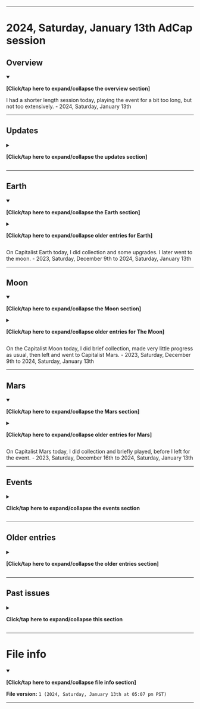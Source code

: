 
***

# 2024, Saturday, January 13th AdCap session

## Overview

<details open><summary><p><b>[Click/tap here to expand/collapse the overview section]</b></p></summary>

<!--
I played AdCap again this week. I spent more time playing this week, and made some progress. I eventually wrapped up and quit when I was finally able to find a stopping point. I had a really good time playing this week. - 2023, Saturday, July 8th

I skipped my AdVenture Capitalist session this week, as I didn't have the time or motivation to play today. - 2023, Saturday, July 15th to 2023, Saturday, August 5th

I had a short AdVenture Capitalist session today, as I was running low on battery. I made minor progress, then played for a short amount of time in the event, before I wrapped up and quit. - 2023, Saturday, November 11th
-->

I had a shorter length session today, playing the event for a bit too long, but not too extensively. - 2024, Saturday, January 13th

</details>

<!-- Notes !-->

<!-- 2023.04.15
Excessively long time played, split across several sessions
Using lots of time warps, sunk cost fallacy on the event
Playing across a time period over 4 hours in length
Event was most played. It was likely the best I have ever done in any event.
!-->

<!-- 2023.04.22
AdCap no updates
Long session, excessive
Spent some time on Earth and Mars, moon received the least attention
The boost on Mars is infinite, you can keep tapping it to make it go on longer
Decided to let it run out, so I could finish up and go to the event
Very long event gameplay
Game closed and reopened, so I could get an ad boost in the event
1% land event, 76% connections
Finally quit
!-->

<!-- 2023.04.29
AdCap 2023.04.29

Very long session
Event gameplay Capitalist Cakeday
Ended much earlier
Taking a break to eat and enjoy the car ride
Came back to find that I was in a dead spot, and my offline earnings did not keep up
Helped me end my addiction and quit earlier
Unable to upload media today, not enough time, and the Internet was too slow. I will give myself until Tuesday.
!-->

<!-- 2023.05.06
Ad crashes 2x
The second crash was because I was trying to see if it was just a 1 time thing
Poor progress in the event
!-->

<!-- End of notes !-->

***

## Updates

<details><summary><p><b>[Click/tap here to expand/collapse the updates section]</b></p></summary>

<details><summary><p><b>[Click/tap here to expand/collapse older entries for game updates]</b></p></summary>

The game did not require an update this week. - 2023, Saturday, April 22nd

The game did not require an update this week. - 2023, Saturday, April 29th

The game did not require an update this week. - 2023, Saturday, May 6th

The game did not require an update this week. - 2023, Saturday, May 13th

The game did not require an update this week. - 2023, Saturday, May 20th

The game required an update this week. - 2023, Saturday, May 27th

The game did not require an update this week. - 2023, Saturday, June 3rd to 2023, Saturday, June 24th

I did not play this week, so I don't know if the game required an update this week. - 2023, Saturday, July 1st

The game required an update this week. - 2023, Saturday, July 8th

I did not play this week, so I don't know if the game required an update this week. - 2023, Saturday, July 15th to 2023, Saturday, September 23rd

The game required an update this week. - 2023, Saturday, September 30th

The game did not require an update this week. - 2023, Saturday, October 7th to 2023, Saturday, October 28th

The game required an update this week. - 2023, Saturday, November 4th

The game did not require an update this week. - 2023, Saturday, November 11th

I did not play this week, so I don't know if the game required an update this week. - 2023, Saturday, November 18th to 2023, Saturday, November 25th

The game did not require an update this week. - 2023, Saturday, December 2nd

The game required an update this week. - 2023, Saturday, December 9th to 2023, Saturday, December 16th

</details>

The game did not require an update this week. - 2023, Saturday, December 23rd to 2024, Saturday, January 13th

</details>

***

## Earth

<details open><summary><p><b>[Click/tap here to expand/collapse the Earth section]</b></p></summary>

<details><summary><p><b>[Click/tap here to expand/collapse older entries for Earth]</b></p></summary>

I returned to AdCap after a 1+ year hiatus today. I spent some time on Earth, and did some upgrades. I am not ready to reset yet. - 2023, Saturday, March 11th

I briefly did collection and some upgrades on Earth today. I am not ready to reset yet. - 2023, Saturday, March 18th

I briefly did collection and some upgrades on Earth today. I am not ready to reset yet. - 2023, Saturday, March 25th

I briefly did collection and some upgrades on Earth today. I am not ready to reset yet. - 2023, Saturday, April 1st

I briefly did collection, then did a reset on Earth today, and made back lots of progress, before continuing on to the Moon. I also converted 2 megabucks. - 2023, Saturday, April 8th

I briefly did collection and some upgrades on Earth today. I am not ready to reset yet. - 2023, Saturday, April 15th

I briefly did collection and some upgrades on Earth today. I am not ready to reset yet. - 2023, Saturday, April 22nd

I briefly did collection and some upgrades on Earth today. I am still not ready to reset yet. - 2023, Saturday, April 29th

I briefly did collection, then did a reset on Earth today, and made back lots of progress, before continuing on to the Moon. I also converted 2 megabucks. It took a long time to gain progress back. - 2023, Saturday, May 6th

I briefly did collection and some upgrades, then I went to the moon. - 2023, Saturday, May 13th

I did collection and some upgrades, then I went to the moon. - 2023, Saturday, May 20th

I briefly did collection and some upgrades, then I went to the moon. I did not activate most ad boosts this week. - 2023, Saturday, May 27th

I briefly did collection and some upgrades, then I went to the moon. I did not activate most ad boosts again this week. - 2023, Saturday, June 3rd to 2023, Saturday, June 24th

I skipped my session today. - 2023, Saturday July 1st

I briefly did collection and some upgrades, then I went to the moon. I did not activate most ad boosts again this week. - 2023, Saturday, July 8th

I skipped my session today. - 2023, Saturday July 15th to 2023, Saturday, September 23rd

I briefly did collection and some upgrades, then I went to the moon. I did not activate most ad boosts again this week. - 2023, Saturday, September 30th

I briefly did collection and some upgrades, then I did a reset of Earth, and built some progress back, before I went to the moon. I activated most ad boosts this week, unlike the last sessions, where I didn't. - 2023, Saturday, October 7th

I did collection and some upgrades, stuck around for a bit, then I went to the moon. I did activate most ad boosts again this week. - 2023, Saturday, October 14th

I did collection and some upgrades, stuck around for a bit, then I went to the moon. I made sure to activate most ad boosts again this week. I am not ready to reset yet. - 2023, Saturday, October 21st

I did collection and some upgrades, stuck around for a bit, then I went to Mars, not going to the moon second by mistake. I made sure to activate most ad boosts again this week. I am not ready to reset yet. - 2023, Saturday, October 28th

I did collection and some upgrades, stuck around for a very short time, then I went to the Moon. I did not activate any ad boosts today, but did watch an ad for a reward. I am not ready to reset yet. - 2023, Saturday, November 4th to 2023, Saturday, November 11th

I skipped my session today. - 2023, Saturday, November 18th to 2023, Saturday, November 25th

On Capitalist Earth today, I did collection and some upgrades, before doing an angel claim, and making back significant progress. My session was split in two, as my battery ran too low, and I had to wait for a charge. I later went to the moon. - 2023, Saturday, December 2nd

</details>

On Capitalist Earth today, I did collection and some upgrades. I later went to the moon. - 2023, Saturday, December 9th to 2024, Saturday, January 13th

</details>

***

## Moon

<details open><summary><p><b>[Click/tap here to expand/collapse the Moon section]</b></p></summary>

<details><summary><p><b>[Click/tap here to expand/collapse older entries for The Moon]</b></p></summary>

I returned to AdCap after a 1+ year hiatus today. I spent some time on the Moon, and did some upgrades. I am not ready to reset yet. - 2023, Saturday, March 11th

I briefly did collection and some upgrades on the Moon today. I am not ready to reset yet. - 2023, Saturday, March 18th

I briefly did collection and some upgrades on the Moon today. I am not ready to reset yet. - 2023, Saturday, March 25th

I briefly did collection and some upgrades on the Moon today. I am not ready to reset yet. - 2023, Saturday, April 1st

I briefly did collection and some upgrades on the Moon today. I am not ready to reset yet. - 2023, Saturday, April 8th

I briefly did collection and some upgrades on the Moon today. I am not ready to reset yet. - 2023, Saturday, April 15th

I briefly did collection and some upgrades on the Moon today. I am not ready to reset yet. I spent the least time on the moon today out of the 4 regions. - 2023, Saturday, April 22nd

I briefly did collection and some upgrades on the Moon today. I am still not ready to reset yet. - 2023, Saturday, April 29th

I briefly did collection and some upgrades on the Moon today. I made very little progress as usual. I am still not ready to reset yet. There were 2 ad crashes, the second crash happened because I was trying to see if it was just a 1 time thing. Turns out it wasn't. - 2023, Saturday, May 6th

I briefly did collection on the Moon today. I made very little progress as usual. I am still not ready to reset yet. There was an ad crash, I could not double my offline earnings or start any boosts today because of it. - 2023, Saturday, May 13th

I briefly did collection on the Moon today. I made very little progress as usual. I did not use any ad boosts. - 2023, Saturday, May 20th to 2023, Saturday, June 3rd to 2023, Saturday, June 24th

I skipped my session today. - 2023, Saturday July 1st

I briefly did collection on the Moon today. I made very little progress as usual. I did not use any ad boosts. - 2023, Saturday, July 8th

I skipped my session today. - 2023, Saturday July 15th to 2023, Saturday, September 23rd

I briefly did collection on the Moon today. I made very little progress as usual. I did not use any ad boosts. - 2023, Saturday, September 30th

I briefly did collection on the Moon today. I made very little progress as usual. I did not use any ad boosts. I am considering buying a 27x multiplier, so that I can go for the maximum amount of revenue on the moon, but I am unsure whether it will persist through a complete reset. - 2023, Saturday, October 7th

I briefly did collection on the Moon today. I made very little progress as usual. I decided to buy the 27x multiplier, so far it doesn't look like it is doing anything, even after watching an ad. So I left and went to Mars. - 2023, Saturday, October 14th

I briefly did collection on the Moon today. I made very little progress as usual, but I made more progress than I normally do. The multiplier seems to work, just not that well. I eventuall left and went to Mars. - 2023, Saturday, October 21st

I briefly did collection on the Moon today. I made very little progress. I eventually left and went to the event. - 2023, Saturday, October 28th

I briefly did collection on the Moon today. I made very little progress as usual. I eventually left and went to Mars. - 2023, Saturday, November 4th

I briefly did collection on the Moon today. I made very little progress as usual. I eventually left and went to Mars. I seem to actually be making money at a more rapid rate on the moon again.  - 2023, Saturday, November 11th

I skipped my session today. - 2023, Saturday, November 18th to 2023, Saturday, November 25th

On the Capitalist Moon today, I did brief collection, made very little progress as usual, then left and went to Capitalist Mars. - 2023, Saturday, December 2nd

</details>

On the Capitalist Moon today, I did brief collection, made very little progress as usual, then left and went to Capitalist Mars. - 2023, Saturday, December 9th to 2024, Saturday, January 13th

</details>

***

## Mars

<details open><summary><p><b>[Click/tap here to expand/collapse the Mars section]</b></p></summary>

<details><summary><p><b>[Click/tap here to expand/collapse older entries for Mars]</b></p></summary>

I returned to AdCap after a 1+ year hiatus today. I spent some time on mARS, and did some upgrades. I am not ready to reset yet. - 2023, Saturday, March 11th

I briefly did collection and some upgrades on Mars today. I am not ready to reset yet, but I am close. - 2023, Saturday, March 18th

I briefly did collection and some upgrades on Mars today. I am not ready to reset yet, but I am very close. - 2023, Saturday, March 25th

I did collection, then did a reset. I made back all of my progress, plus lots more within a short amount of time. I also converted 8 megabucks. - 2023, Saturday, April 1st

I did collection, and made some progress, before moving on to the event. - 2023, Saturday, April 8th

I did collection, and made some progress, before moving on to the event. - 2023, Saturday, April 15th

I did collection, and made some progress, before moving on to the event. I found out that the boost on Mars is infite, as you can keep tapping it to make it go on longer, adding 1 second for every tap. I decided to let it run out, so I could finish up and go to the event. - 2023, Saturday, April 22nd

I did collection, and made some progress, before moving on to the event. I am not ready to reset yet. - 2023, Saturday, April 29th

I did collection, and made some progress, before moving on to the event. I am not ready to reset yet, I was going to reset, but the reset on Earth took too much of my time this week. Maybe I will reset next week. - 2023, Saturday, May 6th

I did collection, and made some progress, before I did a reset. I made back all of my progress, along with lots of extra progress. I wasn't expecting this, but I maxed out some industries, and will likely be able to max out Mars next week. I eventually wrapped up and went to the event. - 2023, Saturday, May 13th

I did collection and upgrades, and spent a long amount of time collecting money and doing upgrades. I eventually wrapped up and went to the event. - 2023, Saturday, May 20th

I did collection and upgrades, and spent a brief amount of time collecting money and doing upgrades. I eventually wrapped up and went to the event. I may reset again soon. - 2023, Saturday, May 27th

I did collection and 1 upgrade, and spent a very brief amount of time collecting money and doing upgrades. I eventually wrapped up and went to the event. I may reset again soon. - 2023, Saturday, June 3rd to 2023, Saturday, June 10th

I did collection, and some upgrades, then decided to do a reset. I completed Mars (just like I did the Moon) although it seems like further progress will still be attainable (although there will be no new unlocks) I played for a long time, until it began to take a long time to upgrade anything, then I quit. - 2023, Saturday, June 17th

I did collection, and several upgrades, playing for a while, until it began to take a long time to upgrade anything again, then I quit. - 2023, Saturday, June 24th

I skipped my session today. - 2023, Saturday July 1st

I did collection, and several upgrades, playing for a while, until it began to take a long time to upgrade anything again, then I quit. - 2023, Saturday, July 8th

I skipped my session today. - 2023, Saturday July 15th to 2023, Saturday, September 23rd

I did collection, and several upgrades, playing for a while, until it began to take a long time to upgrade anything again, then I quit. - 2023, Saturday, September 30th

I did collection, and some upgrades, playing for a while, until it began to take a long time to upgrade anything again, then I went to the event. - 2023, Saturday, October 7th

I did collection, and some upgrades, playing for a while, until it began to take a long time to upgrade anything again, then I went to the event. - 2023, Saturday, October 14th

I did collection, and some upgrades, playing for a while, until it began to take a long time to upgrade anything again, then I went to the event. - 2023, Saturday, October 21st

I did collection, and some upgrades, playing for a while, until it began to take a long time to upgrade anything again, then I went to The Moon. - 2023, Saturday, October 28th

I did collection, and briefly played, before going to the event. - 2023, Saturday, November 4th to 2023, Saturday, November 11th

I skipped my session today. - 2023, Saturday, November 18th to 2023, Saturday, November 25th

On Capitalist Mars today, I did collection and briefly played, before going to the event. I did not have the time to do a reset on Mars today. - 2023, Saturday, December 2nd

On Capitalist Mars today, I did collection and briefly played, before doing an angel claim, making bath significant progress, then I left for the event. - 2023, Saturday, December 9th

</details>

On Capitalist Mars today, I did collection and briefly played, before I left for the event. - 2023, Saturday, December 16th to 2024, Saturday, January 13th

</details>

***

## Events

<details><summary><p><b>Click/tap here to expand/collapse the events section</b></p></summary>

---

### Capitalist Cakeday

<details><summary><p><b>[Click/tap here to expand/collapse entries for this event]</b></p></summary>

<details><summary><p><b>[Click/tap here to expand/collapse older entries for the Capitalist Cakeday event]</b></p></summary>

I became significantly addicted, and made lots of progress on the Capitalist Cakeday event. I had a long trip home, so playing this was what I did. It is the most difficult event in the game, and I made it further than I ever have before. My Internet cut out once for nearly an hour, as the device running the mobile hotspot died, yet the game still resumed, and didn't interrupt when reconnecting. I will find out (hopefully) next week if I lost progress or not. - 2023, Saturday, March 11th

I played the Capitalist Cakeday event for a while today during my trip to Cannon Beach. I did not expect the event to repeat so early. Later on, I took a break to eat and enjoy the car ride. At some point during this time, I enteed a deadspot, and my offline earnings did not keep up. This helped with my addiction, and I quit much earlier. - 2023, Saturday, April 29th

I played the Capitalist Cakeday event for a while today, but it was too slow to progress, so I eventually quit. - 2023, Saturday, June 10th

I played the Capitalist Cakeday event for a very long time today, and made a lot of progress, but had to quit, as I used up all of my leisure time for this block of the day. - 2023, Saturday, October 14th

</details>

I played the Capitalist Cakeday event for a short time today, and made a small amount of progress, but had to quit, as my battery was low. - 2023, Saturday, December 9th

</details> <!-- End of capitalist cakeday event entries !-->

---

### Cashalot

<details><summary><p><b>[Click/tap here to expand/collapse entries for this event]</b></p></summary>

<details><summary><p><b>[Click/tap here to expand/collapse older entries for the Cashalot event]</b></p></summary>

I played the Cashalot event for multiple hours today, and made lots of progress. I eventually quit when I ran low on battery. - 2023, Saturday, March 18th

I played the Cashalot event for a while today, and made a little bit of progress, although pretty poor. I eventually quit when I ran low on battery. - 2023, Saturday, May 6th

I played the Cashalot event for a while today, and made a little bit of progress. I eventually quit when I forced myself to break the addiction, so that I could get to work. - 2023, Saturday, June 17th

I played the Cashalot event for a very long time today, and made a large amount of progress. It felt like the best I had ever done in this event, but I feel there might have been a better attempt in the past. I eventually quit when I ran too low on battery. - 2023, Saturday, October 21st

I played the Cashalot event for a short amount of time, but rapidly made significant progress, even though I just wanted to go to the second reward and quit. I eventually quit when I finished the hard drive backup I was doing during the session. - 2023, Saturday, October 21st

</details>

I played the Cashalot event for a very short amount of time, but made some progress. I forced myself to quit extra early, as I had things I needed to do today, and couldn't spend any more time on gameplay. - 2023, Saturday, December 16th

</details> <!-- End of cashalot event entries !-->

---

### Profit-A-Bowl

<details><summary><p><b>[Click/tap here to expand/collapse entries for this event]</b></p></summary>

<details><summary><p><b>[Click/tap here to expand/collapse older entries for the Profit-A-Bowl event]</b></p></summary>

I played the Profit-A-Bowl event for over an hour today, and made lots of progress. I eventually quit when I ran low on battery and time. - 2023, Saturday, March 25th

I played the Profit-A-Bowl event for about an hour today, and made a decent amount of progress. I eventually quit when I was finally able to curb my addiction. - 2023, Saturday, May 13th

I played the Profit-A-Bowl event for less than an hour today, and made a decent amount of progress. I eventually quit when I got the first 2 rewards, and some simple progress. - 2023, Saturday, June 24th

I played the Profit-A-Bowl event for a very short amount of time today, and made a small amount of progress, earning 2 gold, and another football badge. I then quit. - 2023, Saturday, November 4th

</details>

I played the Profit-A-Bowl event for a short amount of time today, and made a small amount of progress, earning 2 gold, another football badge, and a time warp. I then quit. With the time I had today, I played for a little bit too long. - 2024, Saturday, January 6th

</details> <!-- End of profit-a-bowl event entries !-->

---

### Cashella

<details><summary><p><b>[Click/tap here to expand/collapse entries for this event]</b></p></summary>

<details><summary><p><b>[Click/tap here to expand/collapse older entries for the Cashalla event]</b></p></summary>

I played the Cashella for over an hour today, and made some progress. I eventually quit when I ran low on battery, time, and interest. - 2023, Saturday, April 1st

I played the Cashella for less than an hour today, and made some progress. I eventually quit when I ran low on battery, and time. - 2023, Saturday, May 20th

</details>

I played the Cashella event for a long amount of time, and made some progress. I forced myself to quit early, as I had things I needed to do today, and couldn't spend any more time on gameplay. I managed to get the first 5 rewards in this time. - 2024, Saturday, January 13th

</details> <!-- End of cashalot event entries !-->

---

### Making it rain

<details><summary><p><b>[Click/tap here to expand/collapse entries for this event]</b></p></summary>

<details><summary><p><b>[Click/tap here to expand/collapse older entries for the Making it Rain event]</b></p></summary>

I played the making it rain event for a short period of time compared to the past 4 event sessions. I started my session today with low battery, and couldn't continue on the same charge. I didn't make it very far in the event, as I had to stop when my battery reached 6%. - 2023, Saturday, April 8th

</details>

</details> <!-- End of making it rain event entries !-->

---

### Saturday Morning Fever

<details><summary><p><b>[Click/tap here to expand/collapse entries for this event]</b></p></summary>

<details><summary><p><b>[Click/tap here to expand/collapse older entries for the Saturday Morning Fever event]</b></p></summary>

I played the Saturday Morning Fever event for a very long time, splitting across several sessions over a 4+ hour period. I used lots of time warps, it became a sunk cost fallacy for me continuing to play the event, and unlock something. The event made up over 85% of my sessions time, and it was likely the best I have ever done in any event. I eventually wrapped up and quit. - 2023, Saturday, April 15th

I played the Saturday Morning Fever event for a long amount of time, but significantly shorter compared to last time. I made a decent amount of progress, then I eventually wrapped up and quit. - 2023, Saturday, May 27th

I played the Saturday Morning Fever event for a long amount of time, but slighty shorter compared to last time. I made a decent amount of progress, then I eventually wrapped up and quit. I had a good time playing. - 2023, Saturday, July 8th

</details>

I played the Saturday Morning Fever event for a moderate amount of time. I made a decent amount of progress, then I eventually wrapped up and quit. I had an OK time playing. - 2023, Saturday, September 30th

</details> <!-- End of saturday morning fever event entries !-->

---

### 1% land

<details><summary><p><b>[Click/tap here to expand/collapse entries for this event]</b></p></summary>

<details><summary><p><b>[Click/tap here to expand/collapse older entries for the 1% land event]</b></p></summary>

I played the 1% land event for a very long time, although still staying within the same session. I didn't waste any of my time warps this time. Early on, I closed and reopened the game, so that I could enable the ad boost. I now have 76% of the capitalist connections for this event. I eventually wrapped up and quit. - 2023, Saturday, April 22nd

I played the 1% land event for a short amount time in comparison to last week. I didn't waste any of my time warps this time. I eventually wrapped up and quit. - 2023, Saturday, June 3rd

I played the 1% land event for an excessive amount of time in comparison to last time. I wasted a few time warps, and made notable progress, before I eventually wrapped up and quit when my battery hit 5% and I lost a couple hours of time. - 2023, Saturday, October 7th

</details>

I played the 1% land event for an excessive amount of time in comparison to last time. I wasted a single time warp, and made notable progress, before I eventually wrapped up and quit when I ran too low on time. - 2023, Saturday, December 2nd

</details> <!-- End of 1% land event entries !-->

---

### A nightmare on easy street

<details><summary><p><b>[Click/tap here to expand/collapse entries for this event]</b></p></summary>

<details><summary><p><b>[Click/tap here to expand/collapse older entries for the 1% land event]</b></p></summary>

No older entries available.

</details>

I played the `A nightmare on easy street` event extensively today, using a couple time warps, and making significant progress, before I eventually wrapped up and quit when my battery hit 6% and I lost a couple hours of time. - 2023, Saturday, October 28th

</details> <!-- End of a nightmare on easy street event entries !-->

---

### Merry Merger

<details><summary><p><b>[Click/tap here to expand/collapse entries for this event]</b></p></summary>

<details><summary><p><b>[Click/tap here to expand/collapse older entries for the 1% land event]</b></p></summary>

No older entries available.

</details>

I played the `Merry Merger` event extensively today, using a single time warp, and making significant progress, before I eventually wrapped up and quit when I finally stopped procrastinating. The game was using political innuendos, and it was concerning to me. Also, the word "Millennial" was spelled incorrectly (there are 2 n's, not one, "Millenial" is an incorrect spelling) I also don't see how I will get 40 xmas badges, when this event happens once a year. I played extra so that I get some extra rewards, including an event booster, and 3 connections. - 2023, Saturday, December 23rd

</details> <!-- End of merry merger event entries !-->

---

### New You Resolutions

<details><summary><p><b>[Click/tap here to expand/collapse entries for this event]</b></p></summary>

<details><summary><p><b>[Click/tap here to expand/collapse older entries for the 1% land event]</b></p></summary>

No older entries available.

</details>

I played the `New You Resolutions` event extensively today, using a few time warps (so that I could quit earlier) and making significant progress, before I eventually wrapped up and quit. I don't see how I will get 40 new years badges, when this event happens once a year. I played extra so that I get some extra rewards, including 3 connections. - 2023, Saturday, December 30th

</details> <!-- End of new you resolutions event entries !-->

<!-- --- !-->

</details> <!-- End of events !-->

***

## Older entries

<details><summary><p lang="en"><b>[Click/tap here to expand/collapse the older entries section]</b></p></summary>

<!--
# Notice - Didn't play

I skipped my AdCap session today to save time, as I didn't feel like like playing this week. I might play again next week. It isn't that likely though.

I plan to return eventually to finish some parts of the game, then I will permanently wrap up. I am currently considering switching the day of gameplay to Monday.
!-->

<details><summary><p lang="en"><b>[Click/tap here to expand/collapse older entries]</b></p></summary>

## 2022, Saturday, March 5th

This week, I strongly considered swapping my AdCom session for an AdCap session, due to the Russian invasion of Ukraine, but decided against it. Even then, I considered doubling up the sessions, but since my AdCom session went on for far too long, I didn't have the time for it. Hope for returning to this game definitely isn't dead.

## 2022, Saturday, March 12th to 2022, Saturday, May 28th

I skipped my AdCap session today to save time, as I didn't feel like like playing this week.

I plan to return eventually to finish some parts of the game, then I will permanently wrap up. I am currently considering switching the day of gameplay to Monday.

## 2022, Saturday, June 11th

Due to a massive resource waste in AdVenture Communist today, I considered playing AdCap to fill in the time. I ended up playing much longer than expected, and was unable to get to AdCap today. - 2022, Saturday, June 4th to 2022, Saturday, June 11th

## 2022, Saturday, June 18th to 2022, Saturday, December 10th

Considerations are still being made to return, but that didn't happen today. - 2022, Saturday, June 18th to 2022, Saturday, December 10th

## 2022, Saturday, December 17th

I had a difficult time gaining focus and waking up today, and considered playing AdCap and AdCom. I didn't, as I didn't have the time to do so. Hope is not completely dead for my return. - 2022, Saturday, December 17th

## 2022, Saturday, December 24th to 2023, Saturday, February 11th

I skipped my AdCap session today to save time, as I didn't have the time to play this week.

I plan to return eventually to finish some parts of the game, then I will permanently wrap up. I am still considering switching the day of gameplay to Monday. - 2022, Saturday, December 24th to 2023, Saturday, February 11th

## 2023, Saturday, February 18th to 2023, Saturday, February 25th

I skipped my AdCap session today to save time, as I didn't have the time to play this week.

I plan to return eventually to finish some parts of the game, then I will permanently wrap up. I plan for a possible return on 2023, Saturday, March 11th. - 2023, Saturday, February 18th to 2023, Saturday, February 25th

## 2023, Saturday, March 4th

I skipped my AdCap session, as I didn't have the time or interest. I did resume playing AdVenture Communist today, after a ~6 month hiatus.

</details>

## 2023, Saturday, March 11th

I finally returned to AdVenture Capitalist today after a 1+ year hiatus,

</details>

***

## Past issues

<details><summary><p lang="en"><b>Click/tap here to expand/collapse this section</b></p></summary>

### HyperHippo ad controversy (2022 March 26th - 2022 July 16th)

The parent company for AdVenture Communist and AdVenture Capitalist (and also AdVenture Ages, and Vacation Tycoon (newly released) which I don't play) is having an ongoing controversy regarding suppressing community criticism regarding increasing montization of their games. It currently looks like the company is going to run itself out of business over greed, so my gameplay of the 2 games is now on life support. I hope to continue on for as long as I can, but be prepared that the cord may be cut any day now. Unfortunately, these are online only games that don't have offline play support, so when HyperHippo dies, I can no longer play.

It is looking like they are going to survive this controversy, but I can't be sure. - 2022 March 26th to 2022 July 16th.

</details>

***

# File info

<details open><summary><p><b>[Click/tap here to expand/collapse file info section]</b></p></summary>

**File version:** `1 (2024, Saturday, January 13th at 05:07 pm PST)`

</details>

***
